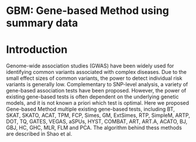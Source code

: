# GBM: Gene-based Method using summary data
# Introduction
Genome-wide association studies (GWAS) have been widely used for identifying common variants associated with complex diseases. Due to the small effect sizes of common variants, the power to detect individual risk variants is generally low. Complementary to SNP-level analysis, a variety of gene-based association tests have been proposed. However, the power of existing gene-based tests is often dependent on the underlying genetic models, and it is not known a priori which test is optimal.  Here we proposed Gene-based Method multiple existing gene-based tests, including BT, SKAT, SKATO, ACAT, TPM, FCP, Simes, GM, ExtSimes, RTP, SimpleM, ARTP, DOT, TQ, GATES, VEGAS, aSPUs, HYST, COMBAT, ART, ART.A, ACATO, BJ, GBJ, HC, GHC, MLR, FLM and PCA. The algorithm behind thess methods are described in Shao et al.
